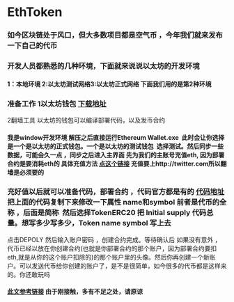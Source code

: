# EthToken
### 如今区块链处于风口，但大多数项目都是空气币 ，今年我们就来发布一下自己的代币
### 开发人员都熟悉的几种环境，下面就来说说以太坊的开发环境 
#### 1：本地环境 2:以太坊测试网络3:以太坊正式网络 下面我们用的是第2种环境
### 准备工作 1以太坊钱包 [下载地址](https://link.jianshu.com/?t=https%3A%2F%2Fwww.ethereum.org%2F)  
2翻墙工具  以太坊的钱包可以编译部署代码，以及发币合约
#### 我是window开发环境 解压之后直接运行Ethereum Wallet.exe  此时会让你选择是一个是以太坊的正式钱包。一个是以太坊的测试钱包  选择测试。然后同步一些数据，可能会久一点 ，同步之后进入主界面 先为我们的主账号充值eth, 因为部署合约是要消耗eth的 具体充值方法 [点这个链接](https://www.jianshu.com/p/410198814516) 充值要上http://twitter.com所以翻墙是必须要的
### 充好值以后就可以准备代码，部署合约 ，代码官方都是有的 [代码地址](https://www.ethereum.org/token#the-code) 把上面的代码复制下来修改一下属性 name和symbol 前者是代币的全称 ，后面是简称  然后选择TokenERC20 把 Initial supply 代码总量。想写多少写多少，Token name symbol 写上去
点击DEPOLY 然后输入账户密码 ，创建合约完成。等待确认后 如果没有意外 ，代币已经以放在你创建合约(也就是你部署合约的那个账户，因为部署合约要扣eth,就是从你的这个账户扣除的)的那个账户里的头像。然后你再创建一个新账户。可以发送代币给你创建的账户了，是不是很简单，如今很多的代币都是这样来的。你还敢玩吗
#### [此文参考链接](https://www.jianshu.com/p/410198814516) 由于刚接触，多有不足之处，请原谅
